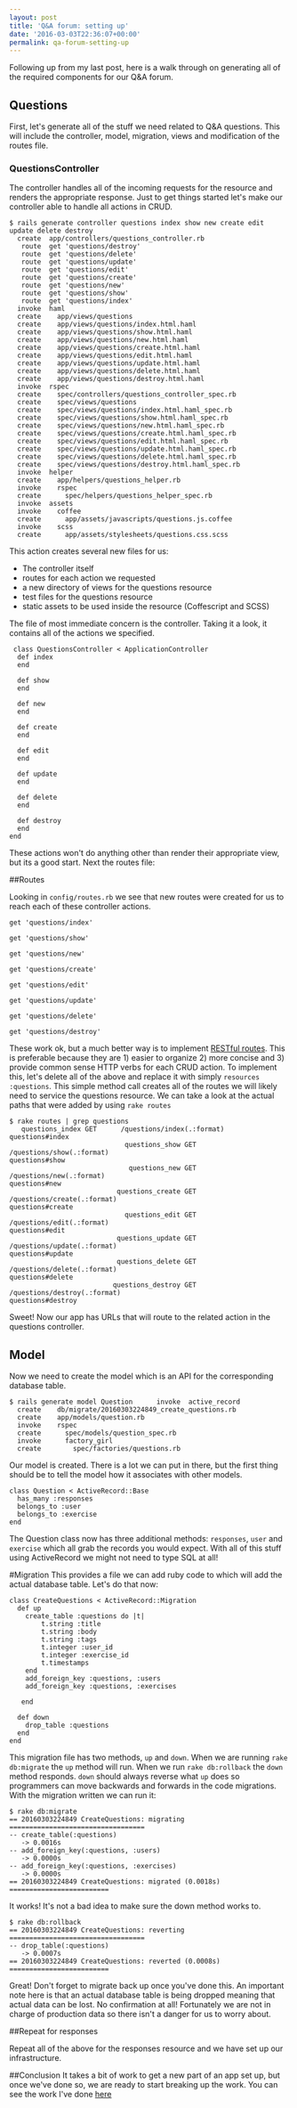 ```yaml
---
layout: post
title: 'Q&A forum: setting up'
date: '2016-03-03T22:36:07+00:00'
permalink: qa-forum-setting-up
---
```

Following up from my last post, here is a walk through on generating all of the required components for our Q&A forum.

## Questions

First, let's generate all of the stuff we need related to Q&A questions. This will include the controller, model, migration, views and modification of the routes file.

### QuestionsController

The controller handles all of the incoming requests for the resource and renders the appropriate response. Just to get things started let's make our controller able to handle all actions in CRUD.

    $ rails generate controller questions index show new create edit update delete destroy
      create  app/controllers/questions_controller.rb
       route  get 'questions/destroy'
       route  get 'questions/delete'
       route  get 'questions/update'
       route  get 'questions/edit'
       route  get 'questions/create'
       route  get 'questions/new'
       route  get 'questions/show'
       route  get 'questions/index'
      invoke  haml
      create    app/views/questions
      create    app/views/questions/index.html.haml
      create    app/views/questions/show.html.haml
      create    app/views/questions/new.html.haml
      create    app/views/questions/create.html.haml
      create    app/views/questions/edit.html.haml
      create    app/views/questions/update.html.haml
      create    app/views/questions/delete.html.haml
      create    app/views/questions/destroy.html.haml
      invoke  rspec
      create    spec/controllers/questions_controller_spec.rb
      create    spec/views/questions
      create    spec/views/questions/index.html.haml_spec.rb
      create    spec/views/questions/show.html.haml_spec.rb
      create    spec/views/questions/new.html.haml_spec.rb
      create    spec/views/questions/create.html.haml_spec.rb
      create    spec/views/questions/edit.html.haml_spec.rb
      create    spec/views/questions/update.html.haml_spec.rb
      create    spec/views/questions/delete.html.haml_spec.rb
      create    spec/views/questions/destroy.html.haml_spec.rb
      invoke  helper
      create    app/helpers/questions_helper.rb
      invoke    rspec
      create      spec/helpers/questions_helper_spec.rb
      invoke  assets
      invoke    coffee
      create      app/assets/javascripts/questions.js.coffee
      invoke    scss
      create      app/assets/stylesheets/questions.css.scss


This action creates several new files for us:

* The controller itself
* routes for each action we requested
* a new directory of views for the questions resource
* test files for the questions resource
* static assets to be used inside the resource (Coffescript and SCSS)

The file of most immediate concern is the controller. Taking it a look, it contains all of the actions we specified.

     class QuestionsController < ApplicationController
      def index
      end

      def show
      end

      def new
      end

      def create
      end

      def edit
      end

      def update
      end

      def delete
      end

      def destroy
      end
    end

These actions won't do anything other than render their appropriate view, but its a good start. Next the routes file:

##Routes

Looking in `config/routes.rb` we see that new routes were created for us to reach each of these controller actions.

    get 'questions/index'

    get 'questions/show'

    get 'questions/new'

    get 'questions/create'

    get 'questions/edit'

    get 'questions/update'

    get 'questions/delete'

    get 'questions/destroy'


These work ok, but a much better way is to implement [RESTful routes][1].  This is preferable because they are 1) easier to organize 2) more concise and 3) provide common sense HTTP verbs for each CRUD action. To implement this, let's delete all of the above and replace it with simply `resources :questions`. This simple method call creates all of the routes we will likely need to service the questions resource. We can take a look at the actual paths that were added by using `rake routes`

    $ rake routes | grep questions
       questions_index GET      /questions/index(.:format)                                                                              questions#index
                                 questions_show GET      /questions/show(.:format)                                                                               questions#show
                                  questions_new GET      /questions/new(.:format)                                                                                questions#new
                               questions_create GET      /questions/create(.:format)                                                                             questions#create
                                 questions_edit GET      /questions/edit(.:format)                                                                               questions#edit
                               questions_update GET      /questions/update(.:format)                                                                             questions#update
                               questions_delete GET      /questions/delete(.:format)                                                                             questions#delete
                              questions_destroy GET      /questions/destroy(.:format)                                                                            questions#destroy


Sweet! Now our app has URLs that will route to the related action in the questions controller.

## Model

Now we need to create the model which is an API for the corresponding database table.

    $ rails generate model Question      invoke  active_record
      create    db/migrate/20160303224849_create_questions.rb
      create    app/models/question.rb
      invoke    rspec
      create      spec/models/question_spec.rb
      invoke      factory_girl
      create        spec/factories/questions.rb

Our model is created. There is a lot we can put in there, but the first thing should be to tell the model how it associates with other models.

    class Question < ActiveRecord::Base
      has_many :responses
      belongs_to :user
      belongs_to :exercise
    end

The Question class now has three additional methods: `responses`, `user` and `exercise` which all grab the records you would expect. With all of this stuff using ActiveRecord we might not need to type SQL at all!

#Migration
This provides a file we can add ruby code to which will add the actual database table. Let's do that now:

    class CreateQuestions < ActiveRecord::Migration
      def up
        create_table :questions do |t|
            t.string :title
            t.string :body
            t.string :tags
            t.integer :user_id
            t.integer :exercise_id
            t.timestamps
        end
        add_foreign_key :questions, :users
        add_foreign_key :questions, :exercises

       end

      def down
        drop_table :questions
      end
    end

This migration file has two methods, `up` and `down`. When we are running `rake db:migrate` the `up` method will run. When we run `rake db:rollback` the `down` method responds. `down` should always reverse what `up` does so programmers can move backwards and forwards in the code migrations. With the migration written we can run it:

    $ rake db:migrate
    == 20160303224849 CreateQuestions: migrating ==================================
    -- create_table(:questions)
       -> 0.0016s
    -- add_foreign_key(:questions, :users)
       -> 0.0000s
    -- add_foreign_key(:questions, :exercises)
       -> 0.0000s
    == 20160303224849 CreateQuestions: migrated (0.0018s) =========================

It works! It's not a bad idea to make sure the down method works to.

    $ rake db:rollback
    == 20160303224849 CreateQuestions: reverting ==================================
    -- drop_table(:questions)
       -> 0.0007s
    == 20160303224849 CreateQuestions: reverted (0.0008s) =========================

Great! Don't forget to migrate back up once you've done this. An important note here is that an actual database table is being dropped meaning that actual data can be lost. No confirmation at all! Fortunately we are not in charge of production data so there isn't a danger for us to worry about.

##Repeat for responses

Repeat all of the above for the responses resource and we have set up our infrastructure.

##Conclusion
It takes a bit of work to get a new part of an app set up, but once we've done so, we are ready to start breaking up the work. You can see the work I've done [here][2]


  [1]: http://guides.rubyonrails.org/routing.html
  [2]: https://github.com/jstoebel/code-workout/tree/qa_setup_jacob
